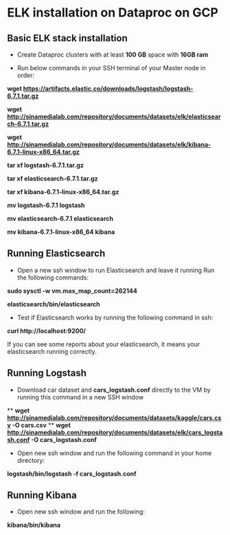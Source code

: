 # ELK installation on Dataproc on GCP

## Basic ELK stack installation
* Create Dataproc clusters with at least **100 GB** space with **16GB ram**

* Run below commands in your SSH terminal of your Master node in order:

**wget https://artifacts.elastic.co/downloads/logstash/logstash-6.7.1.tar.gz**

**wget http://sinamedialab.com/repository/documents/datasets/elk/elasticsearch-6.7.1.tar.gz**

**wget http://sinamedialab.com/repository/documents/datasets/elk/kibana-6.7.1-linux-x86_64.tar.gz**

**tar xf logstash-6.7.1.tar.gz**

**tar xf elasticsearch-6.7.1.tar.gz**

**tar xf kibana-6.7.1-linux-x86_64.tar.gz**

**mv logstash-6.7.1 logstash**

**mv elasticsearch-6.7.1 elasticsearch**

**mv kibana-6.7.1-linux-x86_64 kibana**


## Running Elasticsearch
* Open a new ssh window to run Elasticsearch and leave it running
Run the following commands:

**sudo sysctl -w vm.max_map_count=262144**

**elasticsearch/bin/elasticsearch**

* Test if Elasticsearch works by running the following command in ssh:

**curl http://localhost:9200/**

If you can see some reports about your elasticsearch, it means your elasticsearch running correctly.

## Running Logstash
* Download car dataset and **cars_logstash.conf** directly to the VM by running this command in a new SSH window

** **wget http://sinamedialab.com/repository/documents/datasets/kaggle/cars.csv -O cars.csv**
** **wget http://sinamedialab.com/repository/documents/datasets/elk/cars_logstash.conf -O cars_logstash.conf**

* Open new ssh window and run the following command in your home directory:

**logstash/bin/logstash -f  cars_logstash.conf**

## Running Kibana
* Open new ssh window and run the following:

**kibana/bin/kibana**

